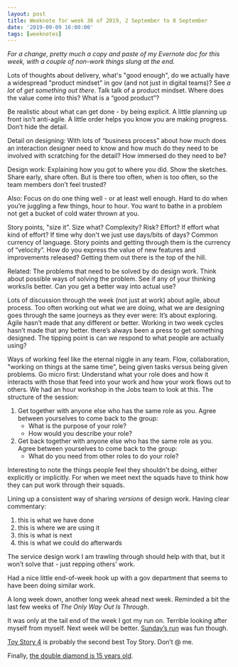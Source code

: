 ```yaml
---
layout: post
title: Weeknote for week 36 of 2019, 2 September to 8 September
date: '2019-09-09 16:00:00'
tags: [weeknotes]
---
```

*For a change, pretty much a copy and paste of my Evernote doc for this week, with a couple of non-work things slung at the end.*

Lots of thoughts about delivery, what's "good enough", do we actually have a widespread "product mindset" in gov (and not just in digital teams)? See _a lot_ of _get something out there_. Talk talk of a product mindset. Where does the value come into this? What is a “good product”?

Be realistic about what can get done - by being explicit. A little planning up front isn’t anti-agile. A little order helps you know you are making progress. Don’t hide the detail.

Detail on designing: With lots of “business process” about how much does an interaction designer need to know and how much do they need to be involved with scratching for the detail? How immersed do they need to be?

Design work: Explaining how you got to where you did. Show the sketches. Share early, share often. But is there too often, when is too often, so the team members don’t feel trusted?

Also: Focus on do one thing well - or at least well enough. Hard to do when you’re juggling a few things, hour to hour. You want to bathe in a problem not get a bucket of cold water thrown at you.

Story points, "size it”. Size what? Complexity? Risk? Effort? If effort what kind of effort? If time why don't we just use days/bits of days? Common currency of language. Story points and getting through them is the currency of “velocity”. How do you express the value of new features and improvements released? Getting them out there is the top of the hill.

Related: The problems that need to be solved by do design work. Think about possible ways of solving the problem. See if any of your thinking works/is better. Can you get a better way into actual use?

Lots of discussion through the week (not just at work) about agile, about process. Too often working out what we are doing, what we are designing goes through the same journeys as they ever were: It’s about exploring. Agile hasn’t made that any different or better. Working in two week cycles hasn’t made that any better. there’s always been a press to get something designed. The tipping point is can we respond to what people are actually using?

Ways of working feel like the eternal niggle in any team. Flow, collaboration, "working on things at the same time", being given tasks versus being given problems. Go micro first: Understand what your role does and how it interacts with those that feed into your work and how your work flows out to others. We had an hour workshop in the Jobs team to look at this. The structure of the session:

1.  Get together with anyone else who has the same role as you. Agree between yourselves to come back to the group:
    * What is the purpose of your role?
    * How would you describe your role?
2. Get back together with anyone else who has the same role as you. Agree between yourselves to come back to the group:
    * What do you need from other roles to do your role?

Interesting to note the things people feel they shouldn't be doing, either explicitly or implicitly. For when we meet next the squads have to think how they can put work through their squads.

Lining up a consistent way of sharing _versions_ of design work. Having clear commentary:

1. this is what we have done
2. this is where we are using it
3. this is what is next
4. this is what we could do afterwards

The service design work I am trawling through should help with that, but it won’t solve that - just repping others’ work.

Had a nice little end-of-week hook up with a gov department that seems to have been doing similar work.

A long week down, another long week ahead next week. Reminded a bit the last few weeks of _The Only Way Out Is Through_.

It was only at the tail end of the week I got my run on. Terrible looking after myself from myself. Next week will be better. [Sunday’s run](https://www.strava.com/activities/2689896075) was fun though.

[Toy Story 4](https://www.imdb.com/title/tt1979376/) is probably the second best Toy Story. Don’t @ me.

Finally, [the double diamond is 15 years old](https://medium.com/design-council/the-double-diamond-15-years-on-8c7bc594610e).
